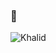### 👋

![Khalid](https://user-images.githubusercontent.com/64505309/113609060-fa41cb80-9653-11eb-8588-a4c6eb36c015.jpg)



<!--

Here are some ideas to get you started:

- 🔭 I’m currently working on ...
- 🌱 I’m currently learning ...
- 👯 I’m looking to collaborate on ...
- 🤔 I’m looking for help with ...
- 💬 Ask me about ...
- 📫 How to reach me: ...
- 😄 Pronouns: ...
- ⚡ Fun fact: ...
-->
